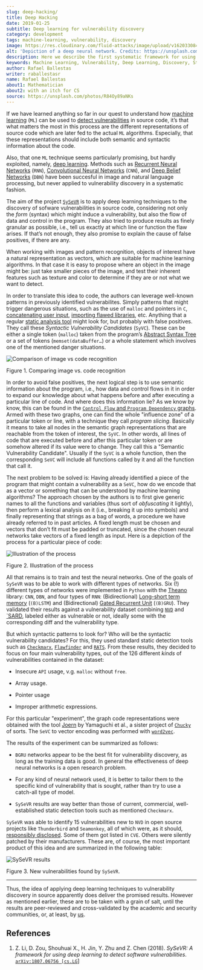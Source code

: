 ```yaml
---
slug: deep-hacking/
title: Deep Hacking
date: 2019-01-25
subtitle: Deep learning for vulnerability discovery
category: development
tags: machine-learning, vulnerability, discovery
image: https://res.cloudinary.com/fluid-attacks/image/upload/v1620330846/blog/deep-hacking/cover_oww6xm.webp
alt: 'Depiction of a deep neural network. Credits: https://unsplash.com/photos/R84Oy89aNKs'
description: Here we describe the first systematic framework for using deep learning to detect vulnerabilities in source code by cutting the program into slices.
keywords: Machine Learning, Vulnerability, Deep Learning, Discovery, Static Detection, Security, Ethical Hacking, Pentesting
author: Rafael Ballestas
writer: raballestasr
name: Rafael Ballestas
about1: Mathematician
about2: with an itch for CS
source: https://unsplash.com/photos/R84Oy89aNKs
---
```


If we have learned anything so far in our quest to understand how
[machine learning](../crash-course-machine-learning/) (`ML`) can be used
to [detect vulnerabilities](../machine-learning-hack) in source code,
it’s that what matters the most in this process are the different
representations of source code which are later fed to the actual `ML`
algorithms. Especially, that these representations should include both
semantic and syntactic information about the code.

Also, that one `ML` technique seems particularly promising, but hardly
exploited, namely, [deep
learning](../crash-course-machine-learning/#artificial-neural-networks-and-deep-learning).
Methods such as [Recurrent Neural
Networks](https://en.wikipedia.org/wiki/Recurrent_neural_network)
(`RNN`), [Convolutional Neural
Networks](https://en.wikipedia.org/wiki/Convolutional_neural_network)
(`CNN`), and [Deep Belief
Networks](https://en.wikipedia.org/wiki/Deep_belief_network) (`DBN`)
have been succesful in image and natural language processing, but never
applied to vulnerability discovery in a systematic fashion.

The aim of the project [`SySeVR`](https://github.com/SySeVR/SySeVR) is
to apply deep learning techniques to the discovery of sofware
vulnerabilities in source code, considering not only the *form* (syntax)
which might induce a vulnerability, but also the flow of data and
control in the program. They also tried to produce results as finely
granular as possible, i.e., tell us exactly at which line or function
the flaw arises. If that’s not enough, they also promise to explain the
cause of false positives, if there are any.

When working with images and pattern recognition, objects of interest
have a natural representation as vectors, which are suitable for machine
learning algorithms. In that case it is easy to propose where an object
in the image might be: just take smaller pieces of the image, and test
their inherent features such as texture and color to determine if they
are or not what we want to detect.

In order to translate this idea to code, the authors can leverage
well-known patterns in previously identified vulnerabilites. Simply
patterns that might trigger dangerous situations, such as the use of
`malloc` and pointers in `C`, [concatenating user
input](../pars-orationis-secura/#specifying-the-targets), [importing
flawed libraries](../stand-shoulders-giants/), etc. Anything that a
regular [static analysis tool](../replaced-machines/) might look for,
but probably with false positives. They call these *Syntactic
Vulnerability Candidates* (`SyVC`). These can be either a single token
(`malloc`) taken from the program’s [Abstract Syntax
Tree](../oracle-code/#databases-out-of-programs) or a set of tokens
(`memset(dataBuffer…​`) or a whole statement which involves one of the
mentioned danger situations.

<div class="imgblock">

![Comparison of image vs code recognition](https://res.cloudinary.com/fluid-attacks/image/upload/v1620330846/blog/deep-hacking/comparison_cd5exl.webp)

<div class="title">

Figure 1. Comparing image vs. code recognition

</div>

</div>

In order to avoid false positives, the next logical step is to use
semantic information about the program, i.e., how data and control flows
in it in order to expand our knowledge about what happens before and
after executing a particular line of code. And where does this
information lie? As we know by know, this can be found in the [`Control
Flow` and `Program Dependency`
graphs](../exploit-code-graph/#combining-standard-code-representations).
Armed with these two graphs, one can find the whole "influence zone" of
a particular token or line, with a technique they call *program
slicing*. Basically it means to take all nodes in the semantic graph
representations that are reachable from the token of interest, the
`SyVC`. In other words, all lines of code that are executed before and
after this particular token or are somehow altered if its value were to
change. They call this a "Semantic Vulnerability Candidate". Usually if
the `SyVC` is a whole function, then the corresponding `SeVC` will
include all functions called by it and all the function that call it.

The next problem to be solved is: Having already identified a piece of
the program that might contain a vulnerability as a `SeVC`, how do we
encode that as a vector or something that can be understood by machine
learning algorithms? The approach chosen by the authors is to first give
generic names to all the functions and variables (thus sort of
*obfuscating* it lightly), then perform a lexical analysis on it (i.e.,
breaking it up into symbols) and finally representing that strings as a
bag of words, a procedure we have already referred to in past articles.
A fixed length must be chosen and vectors that don’t fit must be padded
or truncated, since the chosen neural networks take vectors of a fixed
length as input. Here is a depiction of the process for a particular
piece of code:

<div class="imgblock">

![Illustration of the process](https://res.cloudinary.com/fluid-attacks/image/upload/v1620330845/blog/deep-hacking/process_w5rzss.webp)

<div class="title">

Figure 2. Illustration of the process

</div>

</div>

All that remains is to train and test the neural networks. One of the
goals of `SySeVR` was to be able to work with different types of
networks. Six (\!) different types of networks were implemented in
`Python` with the [Theano](http://www.deeplearning.net/software/theano/)
library: `CNN`, `DBN`, and four types of `RNN`: (Bidirectional)
[Long-short term
memory](https://en.wikipedia.org/wiki/Long_short-term_memory)
(`(B)LSTM`) and (Bidirectional) [Gated Recurrent
Unit](https://en.wikipedia.org/wiki/Gated_recurrent_unit) (`(B)GRU`).
They validated their results against a vulnerability dataset combining
[`NVD`](https://nvd.nist.gov/) and
[\`SARD](https://ws680.nist.gov/publication/get_pdf.cfm?pub_id=923127),
labeled either as vulnerable or not, ideally some with the corresponding
diff and the vulnerability type.

But which syntactic patterns to look for? Who will be the syntactic
vulnerability candidates? For this, they used standard static detection
tools such as [`Checkmarx`](https://www.checkmarx.com/),
[`Flawfinder`](https://dwheeler.com/flawfinder/) and
[`RATS`](https://security.web.cern.ch/security/recommendations/en/codetools/rats.shtml).
From these results, they decided to focus on four main vulnerability
types, out of the 126 different *kinds* of vulnerabilities contained in
the dataset:

- Insecure `API` usage, v.g. `malloc` without `free`.

- Array usage.

- Pointer usage

- Improper arithmetic expressions.

For this particular "experiment", the graph code representations were
obtained with the tool [Joern](http://mlsec.org/joern/) by Yamaguchi et
al., a sister project of [`Chucky`](../anomaly-serial-killer-doll/) of
sorts. The `SeVC` to vector encoding was performed with
[`word2vec`](https://radimrehurek.com/gensim/models/word2vec.html).

The results of the experiment can be summarized as follows:

- `BGRU` networks appear to be the best fit for vulnerability
  discovery, as long as the training data is good. In general the
  effectiveness of deep neural networks is a open research problem.

- For any kind of neural network used, it is better to tailor them to
  the specific kind of vulnerability that is sought, rather than try
  to use a catch-all type of model.

- `SySeVR` results are way better than those of current, commercial,
  well-established static detection tools such as mentioned
  `Checkmarx`.

`SySeVR` was able to identify 15 vulnerabilities new to `NVD` in open
source projects like `Thunderbird` and `Seamonkey`, all of which were,
as it should, [responsibly disclosed](../vulnerability-disclosure/).
Some of them got listed in `CVE`. Others were silently patched by their
manufacturers. These are, of course, the most important product of this
idea and are summarized in the following table:

<div class="imgblock">

![SySeVR results](https://res.cloudinary.com/fluid-attacks/image/upload/v1620330845/blog/deep-hacking/table_gyimhe.webp)

<div class="title">

Figure 3. New vulnerabilities found by `SySeVR`.

</div>

</div>

---
Thus, the idea of applying deep learning techniques to vulnerability
discovery in source apparently does deliver the promised results.
However as mentioned earlier, these are to be taken with a grain of
salt, until the results are peer-reviewed and cross-validated by the
academic and security communities, or, at least, by [us](../../).

## References

1. Z. Li, D. Zou, Shouhuai X., H. Jin, Y. Zhu and Z. Chen (2018).
    *SySeVR: A framework for using deep learning to detect software
    vulnerabilities*. [`arXiv:1807.06756
    [cs.LG`](https://arxiv.org/pdf/1807.06756.pdf)]
